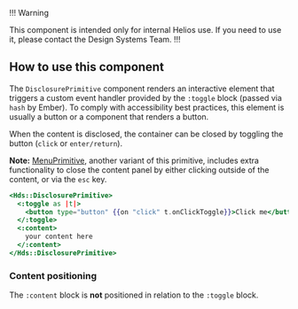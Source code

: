 !!! Warning

This component is intended only for internal Helios use. If you need to use it, please contact the Design Systems Team.
!!!

## How to use this component

The `DisclosurePrimitive` component renders an interactive element that triggers a custom event handler provided by the `:toggle` block (passed via `hash` by Ember). To comply with accessibility best practices, this element is usually a button or a component that renders a button.

When the content is disclosed, the container can be closed by toggling the button (`click` or `enter/return`).

**Note:** [MenuPrimitive](/components/menu-primitive), another variant of this primitive, includes extra functionality to close the content panel by either clicking outside of the content, or via the `esc` key.


```handlebars
<Hds::DisclosurePrimitive>
  <:toggle as |t|>
    <button type="button" {{on "click" t.onClickToggle}}>Click me</button>
  </:toggle>
  <:content>
    your content here
  </:content>
</Hds::DisclosurePrimitive>
```

### Content positioning

The `:content` block is **not** positioned in relation to the `:toggle` block.
